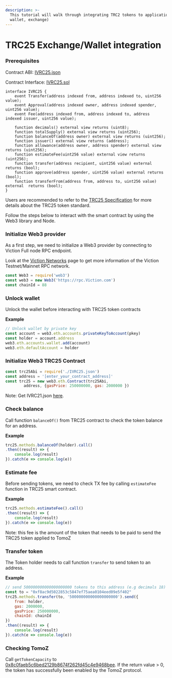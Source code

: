 ```yaml
---
description: >-
  This tutorial will walk through integrating TRC2 tokens to applications (e.g.,
  wallet, exchange)
---
```


# TRC25 Exchange/Wallet integration

### **Prerequisites**

Contract ABI: [IVRC25.json](https://raw.githubusercontent.com/Viction/trc25/main/metadata/IVRC25.json)

Contract Interface: [IVRC25.sol](https://github.com/Viction/trc25/raw/main/contracts/interfaces/IVRC25.sol)

```solidity
interface IVRC25 {
    event Transfer(address indexed from, address indexed to, uint256 value);
    event Approval(address indexed owner, address indexed spender, uint256 value);
    event Fee(address indexed from, address indexed to, address indexed issuer, uint256 value);

    function decimals() external view returns (uint8);
    function totalSupply() external view returns (uint256);
    function balanceOf(address owner) external view returns (uint256);
    function issuer() external view returns (address);
    function allowance(address owner, address spender) external view returns (uint256);
    function estimateFee(uint256 value) external view returns (uint256);
    function transfer(address recipient, uint256 value) external returns (bool);
    function approve(address spender, uint256 value) external returns (bool);
    function transferFrom(address from, address to, uint256 value) external  returns (bool);
}
```

Users are recommended to refer to the [TRC25 Specification](../standards-and-specification/trc25-specification.md) for more details about the TRC25 token standard.

Follow the steps below to interact with the smart contract by using the Web3 library and Node.

### Initialize Web3 provider <a href="#init-web3-provider" id="init-web3-provider"></a>

As a first step, we need to initialize a Web3 provider by connecting to Viction Full node RPC endpoint.

Look at the [Viction Networks](../working-with-Viction/) page to get more information of the Viction Testnet/Mainnet RPC network.

```javascript
const Web3 = require('web3')
const web3 = new Web3('https://rpc.Viction.com')
const chainId = 88
```

### Unlock wallet <a href="#unlock-wallet" id="unlock-wallet"></a>

Unlock the wallet before interacting with TRC25 token contracts

**Example**

```javascript
// Unlock wallet by private key
const account = web3.eth.accounts.privateKeyToAccount(pkey)
const holder = account.address
web3.eth.accounts.wallet.add(account)
web3.eth.defaultAccount = holder
```

### Initialize Web3 TRC25 Contract <a href="#init-web3-trc21-contract" id="init-web3-trc21-contract"></a>

```javascript
const trc25Abi = require('./IVRC25.json')
const address = '[enter_your_contract_address]'
const trc25 = new web3.eth.Contract(trc25Abi,
        address, {gasPrice: 250000000, gas: 2000000 })
```

Note: Get IVRC21.json [here](https://raw.githubusercontent.com/Viction/trc25/main/metadata/IVRC25.json).

### Check balance <a href="#check-balance" id="check-balance"></a>

Call function `balanceOf()` from TRC25 contract to check the token balance for an address.

**Example**

```javascript
trc25.methods.balanceOf(holder).call()
.then((result) => {
    console.log(result)
}).catch(e => console.log(e))
```

### Estimate fee <a href="#estimate-fee" id="estimate-fee"></a>

Before sending tokens, we need to check TX fee by calling `estimateFee` function in TRC25 smart contract.

**Example**

```javascript
trc25.methods.estimateFee().call()
.then((result) => {
    console.log(result)
}).catch(e => console.log(e))
```

Note: this fee is the amount of the token that needs to be paid to send the TRC25 token applied to TomoZ

### Transfer token <a href="#transfer-token" id="transfer-token"></a>

The Token holder needs to call function `transfer` to send token to an address.

**Example**

```javascript
// send 500000000000000000000 tokens to this address (e.g decimals 18)
const to = "0xf8ac9d5022853c5847ef75aea0104eed09e5f402"
trc25.methods.transfer(to, '500000000000000000000').send({
    from: holder,
    gas: 2000000,
    gasPrice: 250000000,
    chainId: chainId
})
.then((result) => {
    console.log(result)
}).catch(e => console.log(e))
```

### Checking TomoZ <a href="#checking-tomoz" id="checking-tomoz"></a>

Call `getTokenCapacity` to [0x8c0faeb5c6bed2129b8674f262fd45c4e9468bee](https://tomoscan.io/address/0x8c0faeb5c6bed2129b8674f262fd45c4e9468bee). If the return value > 0, the token has successfully been enabled by the TomoZ protocol.
